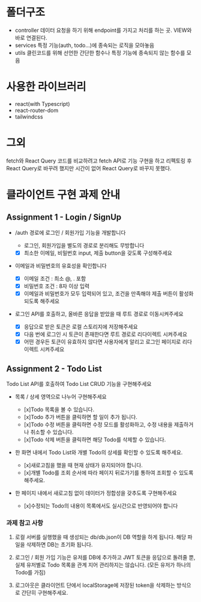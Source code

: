 # 폴더구조

- controller
  데이터 요청을 하기 위해 endpoint를 가지고 처리를 하는 곳. VIEW와 바로 연결된다.
- services
  특정 기능(auth, todo...)에 종속되는 로직을 모아놓음
- utils
  클린코드를 위해 선언한 간단한 함수나 특정 기능에 종속되지 않는 함수를 모음

# 사용한 라이브러리

- react(with Typescript)
- react-router-dom
- tailwindcss

# 그외

fetch와 React Query 코드를 비교하려고 fetch API로 기능 구현을 하고 리펙토링 후 React Query로 바꾸려 했지만 시간이 없어 React Query로 바꾸지 못했다.

# 클라이언트 구현 과제 안내

## Assignment 1 - Login / SignUp

- /auth 경로에 로그인 / 회원가입 기능을 개발합니다

  - 로그인, 회원가입을 별도의 경로로 분리해도 무방합니다
  - [x] 최소한 이메일, 비밀번호 input, 제출 button을 갖도록 구성해주세요

- 이메일과 비밀번호의 유효성을 확인합니다

  - [x] 이메일 조건 : 최소 @, . 포함
  - [x] 비밀번호 조건 : 8자 이상 입력
  - [x] 이메일과 비밀번호가 모두 입력되어 있고, 조건을 만족해야 제출 버튼이 활성화 되도록 해주세요

- 로그인 API를 호출하고, 올바른 응답을 받았을 때 루트 경로로 이동시켜주세요
  - [x] 응답으로 받은 토큰은 로컬 스토리지에 저장해주세요
  - [x] 다음 번에 로그인 시 토큰이 존재한다면 루트 경로로 리다이렉트 시켜주세요
  - [x] 어떤 경우든 토큰이 유효하지 않다면 사용자에게 알리고 로그인 페이지로 리다이렉트 시켜주세요

## Assignment 2 - Todo List

Todo List API를 호출하여 Todo List CRUD 기능을 구현해주세요

- 목록 / 상세 영역으로 나누어 구현해주세요

  - [x]Todo 목록을 볼 수 있습니다.
  - [x]Todo 추가 버튼을 클릭하면 할 일이 추가 됩니다.
  - [x]Todo 수정 버튼을 클릭하면 수정 모드를 활성화하고, 수정 내용을 제출하거나 취소할 수 있습니다.
  - [x]Todo 삭제 버튼을 클릭하면 해당 Todo를 삭제할 수 있습니다.

- 한 화면 내에서 Todo List와 개별 Todo의 상세를 확인할 수 있도록 해주세요.

  - [x]새로고침을 했을 때 현재 상태가 유지되어야 합니다.
  - [x]개별 Todo를 조회 순서에 따라 페이지 뒤로가기를 통하여 조회할 수 있도록 해주세요.

- 한 페이지 내에서 새로고침 없이 데이터가 정합성을 갖추도록 구현해주세요
  - [x]수정되는 Todo의 내용이 목록에서도 실시간으로 반영되어야 합니다

### 과제 참고 사항

1. 로컬 서버를 실행했을 때 생성되는 db/db.json이 DB 역할을 하게 됩니다. 해당 파일을 삭제하면 DB는 초기화 됩니다.

2. 로그인 / 회원 가입 기능은 유저를 DB에 추가하고 JWT 토큰을 응답으로 돌려줄 뿐, 실제 유저별로 Todo 목록을 관계 지어 관리하지는 않습니다. (모든 유저가 하나의 Todo를 가짐)

3. 로그아웃은 클라이언트 단에서 localStorage에 저장된 token을 삭제하는 방식으로 간단히 구현해주세요.
